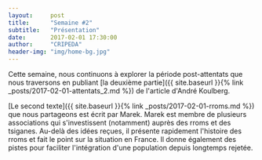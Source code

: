 ```yaml
---
layout:     post
title:      "Semaine #2"
subtitle:   "Présentation"
date:       2017-02-01 17:30:00
author:     "CRIPEDA"
header-img: "img/home-bg.jpg"
---
```


Cette semaine, nous continuons à explorer la période post-attentats que nous traversons en publiant [la deuxième partie]({{ site.baseurl }}{% link _posts/2017-02-01-attentats_2.md %}) de l'article d'André Koulberg.

[Le second texte]({{ site.baseurl }}{% link _posts/2017-02-01-rroms.md %}) que nous partageons est écrit par Marek. Marek est membre de plusieurs associations qui s'investissent (notamment) auprès des rroms et des tsiganes. Au-delà des idées reçues, il présente rapidement l'histoire des rroms et fait le point sur la situation en France. Il donne également des pistes pour faciliter l'intégration d'une population depuis longtemps rejetée.
